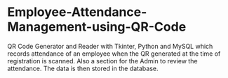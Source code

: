 # Employee-Attendance-Management-using-QR-Code
QR Code Generator and Reader with Tkinter, Python and MySQL which records attendance of an employee when the QR generated at the time of registration is scanned. Also a section for the Admin to review the attendance. The data is then stored in the database.
